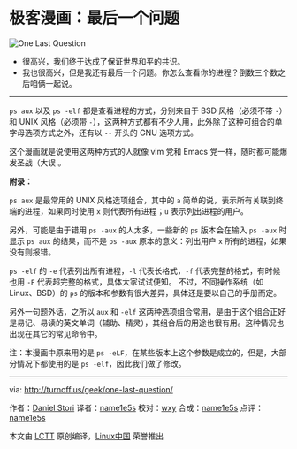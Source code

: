 极客漫画：最后一个问题
===============

![One Last Question](https://github.com/LCTT/comic/raw/master/turnoff.us/one-last-question/one-last-question.png)

- 很高兴，我们终于达成了保证世界和平的共识。
- 我也很高兴，但是我还有最后一个问题。你怎么查看你的进程？倒数三个数之后咱俩一起说。


---

`ps aux` 以及 `ps -elf` 都是查看进程的方式，分别来自于 BSD 风格（必须不带 `-`）和 UNIX 风格（必须带 `-`），这两种方式都有不少人用，此外除了这种可组合的单字母选项方式之外，还有以 `--` 开头的 GNU 选项方式。

这个漫画就是说使用这两种方式的人就像 vim 党和 Emacs 党一样，随时都可能爆发圣战（大误 。

**附录：**

`ps aux` 是最常用的 UNIX 风格选项组合，其中的 `a` 简单的说，表示所有关联到终端的进程，如果同时使用 `x` 则代表所有进程；`u` 表示列出进程的用户。

另外，可能是由于错用 `ps -aux` 的人太多，一些新的 `ps` 版本会在输入 `ps -aux` 时显示 `ps aux` 的结果，而不是 `ps -aux` 原本的意义：列出用户 `x` 所有的进程，如果没有则报错。

`ps -elf` 的 `-e` 代表列出所有进程，`-l` 代表长格式，`-f` 代表完整的格式，有时候也用 `-F` 代表超完整的格式，具体大家试试便知。 不过，不同操作系统（如 Linux、BSD）的 `ps` 的版本和参数有很大差异，具体还是要以自己的手册而定。

另外一句题外话，之所以 `aux` 和 `-elf` 这两种选项组合常用，是由于这个组合正好是易记、易读的英文单词（辅助、精灵），其组合后的用途也很有用。这种情况也出现在其它的常见命令中。


注：本漫画中原来用的是 `ps -eLF`，在某些版本上这个参数是成立的，但是，大部分情况下都使用的是 `ps -elf`，因此我们做了修改。 

---

via: http://turnoff.us/geek/one-last-question/

作者：[Daniel Stori][a]
译者：[name1e5s](https://github.com/name1e5s)
校对：[wxy](https://github.com/wxy)
合成：[name1e5s](https://github.com/name1e5s)
点评：[name1e5s](https://github.com/name1e5s)

本文由 [LCTT](https://github.com/LCTT/TranslateProject) 原创编译，[Linux中国](https://linux.cn/) 荣誉推出

[a]:http://turnoff.us/about/
